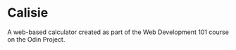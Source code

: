 # Calisie

A web-based calculator created as part of the Web Development 101 course on the Odin Project.

